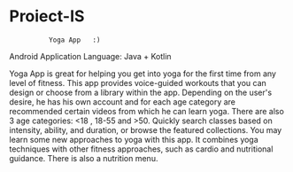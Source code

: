 # Proiect-IS

              Yoga App   :)
              
Android Application
Language: Java + Kotlin

   Yoga App is great for helping you get into yoga for the first time from any level of fitness. 
This app provides voice-guided workouts that you can design or choose from a library within the app.
Depending on the user's desire, he has his own account and for each age category are recommended certain videos from which he can learn yoga.
There are also 3 age categories: <18 , 18-55 and >50.
Quickly search classes based on intensity, ability, and duration, or browse the featured collections.
You may learn some new approaches to yoga with this app.
It combines yoga techniques with other fitness approaches, such as cardio  and nutritional guidance. There is also a nutrition menu. 

